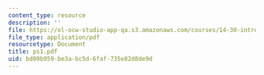 ```yaml
---
content_type: resource
description: ''
file: https://ol-ocw-studio-app-qa.s3.amazonaws.com/courses/14-30-introduction-to-statistical-method-in-economics-spring-2006/bd09b959be3abc5d6faf735e82d8de9d_ps1.pdf
file_type: application/pdf
resourcetype: Document
title: ps1.pdf
uid: bd09b959-be3a-bc5d-6faf-735e82d8de9d
---
```

